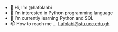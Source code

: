- 👋 Hi, I’m @hafolahbi
- 👀 I’m interested in Python programming language
- 🌱 I’m currently learning Python and SQL
- 📫 How to reach me ... l.afolabi@stu.ucc.edu.gh

<!---
hafolahbi/hafolahbi is a ✨ special ✨ repository because its `README.md` (this file) appears on your GitHub profile.
You can click the Preview link to take a look at your changes.
--->
